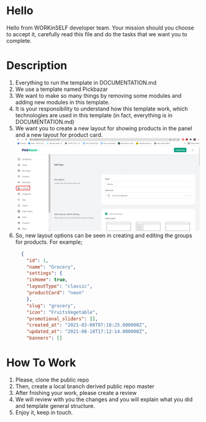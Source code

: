 # Hello 
Hello from WORKinSELF developer team. Your mission should you choose to accept it, 
carefully read this file and do the tasks that we want you to complete.

# Description
1. Everything to run the template in DOCUMENTATION.md
2. We use a template named Pickbazar
3. We want to make so many things by removing some modules and adding new modules in this template.
4. It is your responsibility to understand how this template work, which technologies are used in this template
(in fact, everything is in DOCUMENTATION.md)
5. We want you to create a new layout for showing products in the panel and a new layout for product card.
   ![alt text](groups.png)
6. So, new layout options can be seen in creating and editing the groups for products. For example; 
   ``` json
     {
       "id": 1,
       "name": "Grocery",
       "settings": {
       "isHome": true,
       "layoutType": "classic",
       "productCard": "neon"
       },
       "slug": "grocery",
       "icon": "FruitsVegetable",
       "promotional_sliders": [],
       "created_at": "2021-03-08T07:18:25.000000Z",
       "updated_at": "2021-08-18T17:12:14.000000Z",
       "banners": []
   ```
# How To Work
1. Please, clone the public repo
2. Then, create a local branch derived public repo master
3. After fnishing your work, please create a review
4. We will review with you the changes and you will explain what you did and template general structure.
5. Enjoy it, keep in touch.